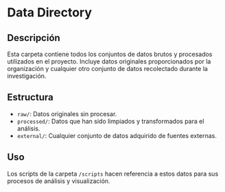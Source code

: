 # Data Directory

## Descripción
Esta carpeta contiene todos los conjuntos de datos brutos y procesados utilizados en el proyecto. Incluye datos originales proporcionados por la organización y cualquier otro conjunto de datos recolectado durante la investigación.

## Estructura
- `raw/`: Datos originales sin procesar.
- `processed/`: Datos que han sido limpiados y transformados para el análisis.
- `external/`: Cualquier conjunto de datos adquirido de fuentes externas.

## Uso
Los scripts de la carpeta `/scripts` hacen referencia a estos datos para sus procesos de análisis y visualización.
